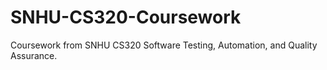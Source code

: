 # SNHU-CS320-Coursework
Coursework from SNHU CS320 Software Testing, Automation, and Quality Assurance.
